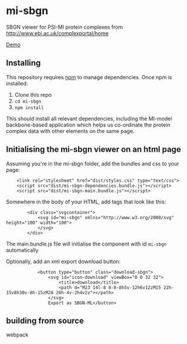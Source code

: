 # mi-sbgn
SBGN viewer for PSI-MI protein complexes from http://www.ebi.ac.uk/complexportal/home 

[Demo](https://yochannah.github.io/mi-sbgn/)

## Installing

This repository requires [npm](https://docs.npmjs.com/getting-started/installing-node) to manage dependencies. Once npm is installed:

1. Clone this repo
2. `cd mi-sbgn`
3. `npm install`

This should install all relevant dependencies, including the MI-model backbone-based application which helps us co-ordinate the protein complex data with other elements on the same page.

## Initialising the mi-sbgn viewer on an html page

Assuming you're in the mi-sbgn folder, add the bundles and css to your page:

```
    <link rel="stylesheet" href="dist/styles.css" type="text/css">
    <script src="dist/mi-sbgn-dependencies.bundle.js"></script>
    <script src="dist/mi-sbgn-main.bundle.js"></script>

```
Somewhere in the body of your HTML, add tags that look like this: 

```
        <div class="svgcontainer">
            <svg id="mi-sbgn" xmlns="http://www.w3.org/2000/svg" height="100" width="100">
            </svg>
        </div>
``` 
The main.bundle.js file will initialise the component with id `mi-sbgn` automatically

Optionally, add an xml export download button:


```
            <button type="button" class="download-sbgn">
                <svg id="icon-download" viewBox="0 0 32 32">
                    <title>download</title>
                    <path d="M23 14l-8 8-8-8h5v-12h6v12zM15 22h-15v8h30v-8h-15zM28 26h-4v-2h4v2z"></path>
                </svg>
                Export as SBGN-ML</button>
```




## building from source
webpack
